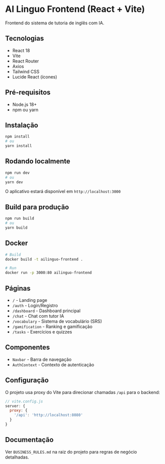 # AI Linguo Frontend (React + Vite)

Frontend do sistema de tutoria de inglês com IA.

## Tecnologias

- React 18
- Vite
- React Router
- Axios
- Tailwind CSS
- Lucide React (ícones)

## Pré-requisitos

- Node.js 18+
- npm ou yarn

## Instalação

```bash
npm install
# ou
yarn install
```

## Rodando localmente

```bash
npm run dev
# ou
yarn dev
```

O aplicativo estará disponível em `http://localhost:3000`

## Build para produção

```bash
npm run build
# ou
yarn build
```

## Docker

```bash
# Build
docker build -t ailinguo-frontend .

# Run
docker run -p 3000:80 ailinguo-frontend
```

## Páginas

- `/` - Landing page
- `/auth` - Login/Registro
- `/dashboard` - Dashboard principal
- `/chat` - Chat com tutor IA
- `/vocabulary` - Sistema de vocabulário (SRS)
- `/gamification` - Ranking e gamificação
- `/tasks` - Exercícios e quizzes

## Componentes

- `Navbar` - Barra de navegação
- `AuthContext` - Contexto de autenticação

## Configuração

O projeto usa proxy do Vite para direcionar chamadas `/api` para o backend:

```js
// vite.config.js
server: {
  proxy: {
    '/api': 'http://localhost:8080'
  }
}
```

## Documentação

Ver `BUSINESS_RULES.md` na raiz do projeto para regras de negócio detalhadas.
